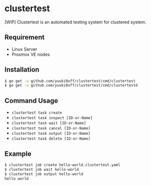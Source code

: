 # clustertest
\[WIP\] Clustertest is an automated testing system for clustered system.

## Requirement
* Linux Server
* Proxmox VE nodes

## Installation
```bash
$ go get -u github.com/yuuki0xff/clustertest/cmd/clustertest
$ go get -u github.com/yuuki0xff/clustertest/cmd/clustertestd
```

## Command Usage
* `clustertest task create`
* `clustertest task inspect [ID-or-Name]`
* `clustertest task wait [ID-or-Name]`
* `clustertest task cancel [ID-or-Name]`
* `clustertest task output [ID-or-Name]`
* `clustertest task delete [ID-or-Name]`

## Example
```bash
$ clustertest job create hello-world.clustertest.yaml
$ clustertest job wait hello-world
$ clustertest job output hello-world
hello world
```
